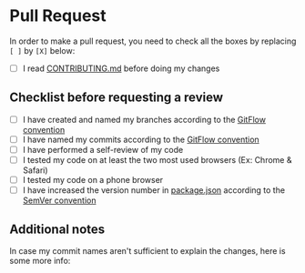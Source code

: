# Pull Request

In order to make a pull request, you need to check all the boxes by replacing `[ ]` by `[X]` below:

- [ ] I read [CONTRIBUTING.md](/CONTRIBUTING.md) before doing my changes

## Checklist before requesting a review

- [ ] I have created and named my branches according to the [GitFlow convention](/CONTRIBUTING.md#git)
- [ ] I have named my commits according to the [GitFlow convention](/CONTRIBUTING.md#git)
- [ ] I have performed a self-review of my code
- [ ] I tested my code on at least the two most used browsers (Ex: Chrome & Safari)
- [ ] I tested my code on a phone browser
- [ ] I have increased the version number in [package.json](/svelte/package.json) according to the [SemVer convention](/CONTRIBUTING.md#versioning)

## Additional notes

In case my commit names aren't sufficient to explain the changes, here is some more info:
